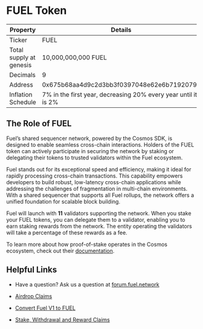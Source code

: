 # FUEL Token

| Property                | Details                                                        |
|-------------------------|----------------------------------------------------------------|
| Ticker                  | FUEL                                                           |
| Total supply at genesis | 10,000,000,000 FUEL                                            |
| Decimals                | 9                                                              |
| Address                 | 0x675b68aa4d9c2d3bb3f0397048e62e6b7192079c                     |
| Inflation Schedule      | 7% in the first year, decreasing 20% every year until it is 2% |

## The Role of FUEL

Fuel’s shared sequencer network, powered by the Cosmos SDK, is designed to enable seamless cross-chain interactions. Holders of the FUEL token can actively participate in securing the network by staking or delegating their tokens to trusted validators within the Fuel ecosystem.

Fuel stands out for its exceptional speed and efficiency, making it ideal for rapidly processing cross-chain transactions. This capability empowers developers to build robust, low-latency cross-chain applications while addressing the challenges of fragmentation in multi-chain environments. With a shared sequencer that supports all Fuel rollups, the network offers a unified foundation for scalable block building.

Fuel will launch with **11** validators supporting the network. When you stake your FUEL tokens, you can delegate them to a validator, enabling you to earn staking rewards from the network. The entity operating the validators will take a percentage of these rewards as a fee.

To learn more about how proof-of-stake operates in the Cosmos ecosystem, check out their [documentation](https://docs.cosmos.network/main/build/modules/staking).

## Helpful Links

- Have a question? Ask us a question at [forum.fuel.network
](https://forum.fuel.network/)

<!-- TODO: add link -->
- [Airdrop Claims](https://docs.fuel.network/docs/intro/what-is-fuel/)

<!-- TODO: add link -->
- [Convert Fuel V1 to FUEL](https://docs.fuel.network/docs/intro/what-is-fuel/)

<!-- TODO: add link -->
- [Stake, Withdrawal and Reward Claims](https://docs.fuel.network/docs/intro/what-is-fuel/)
